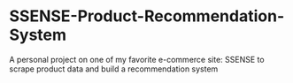 # SSENSE-Product-Recommendation-System
A personal project on one of my favorite e-commerce site: SSENSE to scrape product data and build a recommendation system
